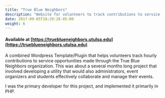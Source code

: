 ```yaml
---
title: "True Blue Neighbors"
description: "Website for volunteers to track contributions to service opportunities."
date: 2017-09-05T18:29:28-05:00
weight: 6
---
```


#### Available at [https://trueblueneighbors.utulsa.edu](https://trueblueneighbors.utulsa.edu)

A combined Wordpress Template/Plugin that helps volunteers track
hourly contributions to service opportunities made through the True
Blue Neighbors organization. This was about a several months long
project that involved developing a utility that would also
administrators, event organizers and students effectively collaborate
and manage their events.

I was the primary developer for this project, and implemented it
primarily in PHP.

